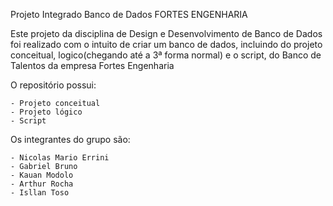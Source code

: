 Projeto Integrado Banco de Dados FORTES ENGENHARIA

Este projeto da disciplina de Design e Desenvolvimento de Banco de Dados foi realizado com o intuito de criar um banco de dados, incluindo do projeto conceitual, logico(chegando até a 3ª forma normal) e o script, do Banco de Talentos da empresa Fortes Engenharia 

O repositório possui:

    - Projeto conceitual
    - Projeto lógico
    - Script

Os integrantes do grupo são:

    - Nicolas Mario Errini
    - Gabriel Bruno
    - Kauan Modolo
    - Arthur Rocha
    - Isllan Toso
